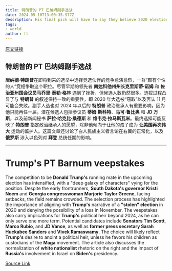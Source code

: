 ```yaml
---
title: 特朗普的 PT 巴纳姆副手选战
date: 2024-05-10T13:00:35.977Z
description: His final pick will have to say they believe 2020 election was stolen, and refuse to admit that the former president could lose in November
tags: 
- world
author: ft
---
```


[原文链接](https://ft.com/content/df78b07c-678b-4a77-af70-0de5139a65e7)

## 特朗普的 PT 巴纳姆副手选战

**唐纳德·特朗普**在即将到来的选举中选择竞选伙伴的竞争愈演愈烈，一群“颇有个性的人”竞相争取这个职位。尽管早期的领先者 **南达科他州州长克里斯蒂·诺姆** 和 **佐治亚州国会议员马乔里·泰勒·格林** 遇到了挫折，但候选人数仍然很多。选拔过程凸显了与 **特朗普** 的叙述保持一致的重要性，即 2020 年大选被“窃取”以及否认 11 月可能会失败。副手人选也对 2024 年以后的 **特朗普** 政治继承人有重要影响，因为他只能再任一届。潜在候选人包括参议员 **蒂姆·斯科特**、**马可·鲁比奥** 和 **JD 万斯**，以及前新闻秘书 **萨拉·哈克比·桑德斯** 和 **维韦克·拉马斯瓦米**。最终选择可能反映了 **特朗普** 指定政治继承人的愿望，除非他倾向于让他的孩子成为 **让美国再次伟大** 运动的监护人。这篇文章还讨论了白人民族主义者言论在右翼的正常化，以及 **俄罗斯** 涉入以色列对 **拜登** 总统任期的影响。

---

# Trump's PT Barnum veepstakes 

The competition to be **Donald Trump's** running mate in the upcoming election has intensified, with a "deep galaxy of characters" vying for the position. Despite the early frontrunners, **South Dakota's governor Kristi Noem** and **Georgia congresswoman Marjorie Taylor Greene**, facing setbacks, the field remains crowded. The selection process has highlighted the importance of aligning with **Trump's** narrative of a **"stolen" election** in 2020 and denying the possibility of a loss in November. The veepstakes also carry implications for **Trump's** political heir beyond 2024, as he can only serve one more term. Potential candidates include **Senators Tim Scott**, **Marco Rubio**, and **JD Vance**, as well as **former press secretary Sarah Huckabee Sanders** and **Vivek Ramaswamy**. The choice will likely reflect **Trump's** desire to anoint a political heir, unless he favors his children as custodians of the **Maga** movement. The article also discusses the normalization of **white nationalist** rhetoric on the right and the impact of **Russia's** involvement in Israel on **Biden's** presidency.

[Source Link](https://ft.com/content/df78b07c-678b-4a77-af70-0de5139a65e7)

